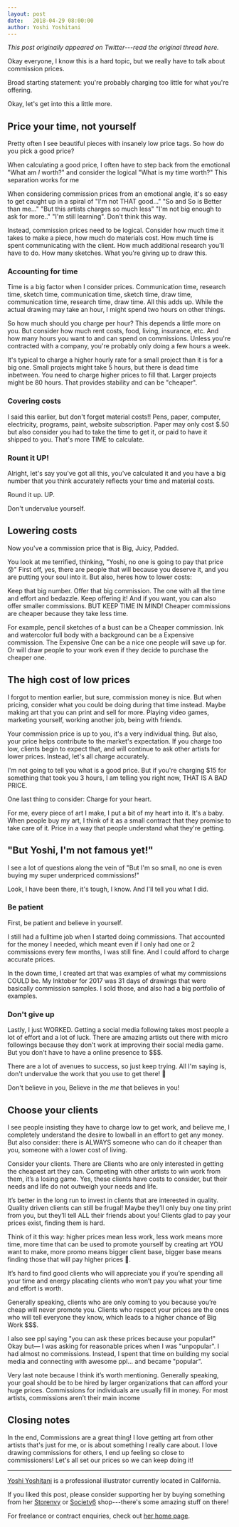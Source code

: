 ```yaml
---
layout: post
date:   2018-04-29 08:00:00
author: Yoshi Yoshitani
---
```


*This post originally appeared on Twitter---read the original thread
here.*

Okay everyone, I know this is a hard topic, but we really have to talk
about commission prices. 

Broad starting statement: you're probably charging too little for what
you're offering. 

Okay, let's get into this a little more.

## Price your time, not yourself

Pretty often I see beautiful pieces with insanely low price tags. So
how do you pick a good price?

When calculating a good price, I often have to step back from the
emotional "What am *I* worth?" and consider the logical "What is my
time worth?" This separation works for me

When considering commission prices from an emotional angle, it's so
easy to get caught up in a spiral of "I'm not THAT good..." "So and So
is Better than me..." "But this artists charges so much less" "I'm not
big enough to ask for more.." "I'm still learning". Don't think this
way.

Instead, commission prices need to be logical. Consider how much time
it takes to make a piece, how much do materials cost. How much time is
spent communicating with the client. How much additional research
you'll have to do. How many sketches. What you're giving up to draw
this.

### Accounting for time

Time is a big factor when I consider prices. Communication time,
research time, sketch time, communication time, sketch time, draw
time, communication time, research time, draw time. All this adds up.
While the actual drawing may take an hour, I might spend two hours on
other things.

So how much should you charge per hour? This depends a little more on
you. But consider how much rent costs, food, living, insurance, etc.
And how many hours you want to and can spend on commissions. Unless
you're contracted with a company, you're probably only doing a few
hours a week.

It's typical to charge a higher hourly rate for a small project than
it is for a big one. Small projects might take 5 hours, but there is
dead time inbetween.  You need to charge higher prices to fill that.
Larger projects might be 80 hours.  That provides stability and can be
"cheaper".

### Covering costs

I said this earlier, but don't forget material costs!! Pens, paper,
computer, electricity, programs, paint, website subscription. Paper
may only cost $.50 but also consider you had to take the time to get
it, or paid to have it shipped to you. That's more TIME to calculate.

### Rount it UP!

Alright, let's say you've got all this, you've calculated it and you
have a big number that you think accurately reflects your time and
material costs.

Round it up. UP.

Don't undervalue yourself.

## Lowering costs

Now you've a commission price that is Big, Juicy, Padded.

You look at me terrified, thinking, "Yoshi, no one is going to pay
that price 😰" First off, yes, there are people that will because you
deserve it, and you are putting your soul into it. But also, heres how
to lower costs:

Keep that big number. Offer that big commission. The one with all the
time and effort and bedazzle. Keep offering it! And if you want, you
can also offer smaller commissions. BUT KEEP TIME IN MIND! Cheaper
commissions are cheaper because they take less time.

For example, pencil sketches of a bust can be a Cheaper commission.
Ink and watercolor full body with a background can be a Expensive
commission. The Expensive One can be a nice one people will save up
for. Or will draw people to your work even if they decide to purchase
the cheaper one.

## The high cost of low prices

I forgot to mention earlier, but sure, commission money is nice. But
when pricing, consider what you could be doing during that time
instead. Maybe making art that you can print and sell for more.
Playing video games, marketing yourself, working another job, being
with friends.

Your commission price is up to you, it's a very individual thing. But
also, your price helps contribute to the market's expectation. If you
charge too low, clients begin to expect that, and will continue to ask
other artists for lower prices. Instead, let's all charge accurately.

I'm not going to tell you what is a good price. But if you're charging
$15 for something that took you 3 hours, I am telling you right now,
THAT IS A BAD PRICE.

One last thing to consider: Charge for your heart.

For me, every piece of art I make, I put a bit of my heart into it.
It's a baby. When people buy my art, I think of it as a small contract
that they promise to take care of it. Price in a way that people
understand what they're getting.

## "But Yoshi, I'm not famous yet!"

I see a lot of questions along the vein of "But I'm so small, no one
is even buying my super underpriced commissions!"

Look, I have been there, it's tough, I know. And I'll tell you what
I did.

### Be patient

First, be patient and believe in yourself.

I still had a fulltime job when I started doing commissions. That
accounted for the money I needed, which meant even if I only had one
or 2 commissions every few months, I was still fine. And I could
afford to charge accurate prices.

In the down time, I created art that was examples of what my
commissions COULD be. My Inktober for 2017 was 31 days of drawings
that were basically commission samples. I sold those, and also had
a big portfolio of examples.

### Don't give up

Lastly, I just WORKED. Getting a social media following takes most
people a lot of effort and a lot of luck. There are amazing artists
out there with micro followings because they don't work at improving
their social media game. But you don't have to have a online presence
to $$$.

There are a lot of avenues to success, so just keep trying. All I'm
saying is, don't undervalue the work that you use to get there! 💖 

Don't believe in you, Believe in the *me* that believes in you!

## Choose your clients

I see people insisting they have to charge low to get work, and
believe me, I completely understand the desire to lowball in an effort
to get any money. But also consider: there is ALWAYS someone who can
do it cheaper than you, someone with a lower cost of living.

Consider your clients. There are Clients who are only interested in
getting the cheapest art they can. Competing with other artists to win
work from them, it’s a losing game. Yes, these clients have costs to
consider, but their needs and life do not outweigh your needs and
life.

It’s better in the long run to invest in clients that are interested
in quality. Quality driven clients can still be frugal! Maybe they’ll
only buy one tiny print from you, but they’ll tell ALL their friends
about you! Clients glad to pay your prices exist, finding them is
hard.

Think of it this way: higher prices mean less work, less work means
more time, more time that can be used to promote yourself by creating
art YOU want to make, more promo means bigger client base, bigger base
means finding those that will pay higher prices 💖.

It’s hard to find good clients who will appreciate you if you’re
spending all your time and energy placating clients who won’t pay you
what your time and effort is worth.

Generally speaking, clients who are only coming to you because you’re
cheap will never promote you. Clients who respect your prices are the
ones who will tell everyone they know, which leads to a higher chance
of Big Work $$$.

I also see ppl saying "you can ask these prices because your popular!"
Okay but— I was asking for reasonable prices when I was "unpopular".
I had almost no commissions. Instead, I spent that time on building my
social media and connecting with awesome ppl... and became "popular".

Very last note because I think it’s worth mentioning. Generally
speaking, your goal should be to be hired by larger organizations that
can afford your huge prices. Commissions for individuals are usually
fill in money. For most artists, commissions aren’t their main income

## Closing notes

In the end, Commissions are a great thing! I love getting art from
other artists that's just for me, or is about something I really care
about. I love drawing commissions for others, I end up feeling so
close to commissioners!  Let's all set our prices so we can keep doing
it!

---

[Yoshi Yoshitani][society6] is a professional illustrator currently
located in California.

If you liked this post, please consider supporting her by buying
something from her [Storenvy][storenvy] or [Society6][society6]
shop---there's some amazing stuff on there!

For freelance or contract enquiries, check out [her home
page][homepage-contact].


[society6]: https://society6.com/yoshiyoshitani
[storenvy]: https://yoshiyoshitani.storenvy.com
[homepage-contact]: https://www.yoshiyoshitani.com/about/
[homepage]: https://www.yoshiyoshitani.com/
